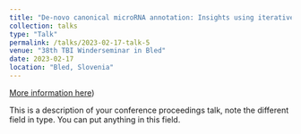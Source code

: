 ```yaml
---
title: "De-novo canonical microRNA annotation: Insights using iterative models"
collection: talks
type: "Talk"
permalink: /talks/2023-02-17-talk-5
venue: "38th TBI Winderseminar in Bled"
date: 2023-02-17
location: "Bled, Slovenia"
---
```


[More information here](https://github.com/cavelandiah/cavelandiah.github.io/blob/master/files/02_Velandia_BLED.pdf))

This is a description of your conference proceedings talk, note the different field in type. You can put anything in this field.

